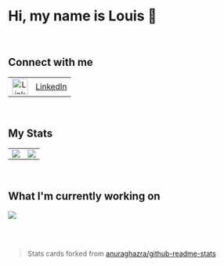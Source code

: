<h1>Hi, my name is Louis 👋 </h1>

<br>

<h2>Connect with me</h2>
<table border="0px" cellspacing="0">
  <tr>
     <td align="center">
       <img src="https://cdn.jsdelivr.net/npm/simple-icons@v3/icons/linkedin.svg" alt="LinkedIn" width="32" height="32">
    </td>
    <td><a href="https://www.linkedin.com/in/louismanabat/">LinkedIn</a></td>
  </tr>
</table>
      
<br>

<h2>My Stats</h2>
<table border="0px" cellspacing="0">
  <tr>
    <td>
      <img src="https://github-readme-stats.s3719633.vercel.app/api?username=s3719633&hide_title=true&theme=dark&show_icons=true&include_all_commits=true&count_private=true&hide=stars,issues">
    </td>
    <td>
      <img src="https://github-readme-stats.s3719633.vercel.app/api/top-langs/?username=s3719633&theme=dark&show_icons=true&include_all_commits=true&count_private=true">
    </td>
  <tr>
<table>

<br>

<h2>What I'm currently working on</h2>
<span>
  <a href="https://github.com/s3719633/MaaBank-V3" target="_blank">
  <img src="https://github-readme-stats.vercel.app/api/pin/?username=s3719633&repo=MaaBank-V3&theme=dark&show_owner=true">
  </a>
</span>

<br><br>

<blockquote> Stats cards forked from <a href="https://github.com/anuraghazra/github-readme-stats">anuraghazra/github-readme-stats</a></blockquote>



<!--
**louis-manabat/louis-manabat** is a ✨ _special_ ✨ repository because its `README.md` (this file) appears on your GitHub profile.

Here are some ideas to get you started:

- 🔭 I’m currently working on ...
- 🌱 I’m currently learning ...
- 👯 I’m looking to collaborate on ...
- 🤔 I’m looking for help with ...
- 💬 Ask me about ...
- 📫 How to reach me: ...
- 😄 Pronouns: ...
- ⚡ Fun fact: ...
-->
